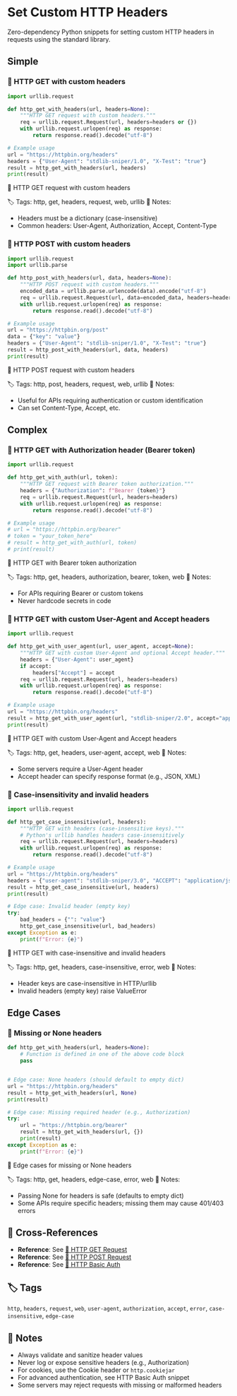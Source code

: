 # Set Custom HTTP Headers

Zero-dependency Python snippets for setting custom HTTP headers in requests using the standard library.

## Simple

### 🧩 HTTP GET with custom headers

```python
import urllib.request

def http_get_with_headers(url, headers=None):
    """HTTP GET request with custom headers."""
    req = urllib.request.Request(url, headers=headers or {})
    with urllib.request.urlopen(req) as response:
        return response.read().decode("utf-8")

# Example usage
url = "https://httpbin.org/headers"
headers = {"User-Agent": "stdlib-sniper/1.0", "X-Test": "true"}
result = http_get_with_headers(url, headers)
print(result)
```

📂 HTTP GET request with custom headers

🏷️ Tags: http, get, headers, request, web, urllib
📝 Notes:
- Headers must be a dictionary (case-insensitive)
- Common headers: User-Agent, Authorization, Accept, Content-Type

### 🧩 HTTP POST with custom headers

```python
import urllib.request
import urllib.parse

def http_post_with_headers(url, data, headers=None):
    """HTTP POST request with custom headers."""
    encoded_data = urllib.parse.urlencode(data).encode("utf-8")
    req = urllib.request.Request(url, data=encoded_data, headers=headers or {}, method="POST")
    with urllib.request.urlopen(req) as response:
        return response.read().decode("utf-8")

# Example usage
url = "https://httpbin.org/post"
data = {"key": "value"}
headers = {"User-Agent": "stdlib-sniper/1.0", "X-Test": "true"}
result = http_post_with_headers(url, data, headers)
print(result)
```

📂 HTTP POST request with custom headers

🏷️ Tags: http, post, headers, request, web, urllib
📝 Notes:
- Useful for APIs requiring authentication or custom identification
- Can set Content-Type, Accept, etc.

## Complex

### 🧩 HTTP GET with Authorization header (Bearer token)

```python
import urllib.request

def http_get_with_auth(url, token):
    """HTTP GET request with Bearer token authorization."""
    headers = {"Authorization": f"Bearer {token}"}
    req = urllib.request.Request(url, headers=headers)
    with urllib.request.urlopen(req) as response:
        return response.read().decode("utf-8")

# Example usage
# url = "https://httpbin.org/bearer"
# token = "your_token_here"
# result = http_get_with_auth(url, token)
# print(result)
```

📂 HTTP GET with Bearer token authorization

🏷️ Tags: http, get, headers, authorization, bearer, token, web
📝 Notes:
- For APIs requiring Bearer or custom tokens
- Never hardcode secrets in code

### 🧩 HTTP GET with custom User-Agent and Accept headers

```python
import urllib.request

def http_get_with_user_agent(url, user_agent, accept=None):
    """HTTP GET with custom User-Agent and optional Accept header."""
    headers = {"User-Agent": user_agent}
    if accept:
        headers["Accept"] = accept
    req = urllib.request.Request(url, headers=headers)
    with urllib.request.urlopen(req) as response:
        return response.read().decode("utf-8")

# Example usage
url = "https://httpbin.org/headers"
result = http_get_with_user_agent(url, "stdlib-sniper/2.0", accept="application/json")
print(result)
```

📂 HTTP GET with custom User-Agent and Accept headers

🏷️ Tags: http, get, headers, user-agent, accept, web
📝 Notes:
- Some servers require a User-Agent header
- Accept header can specify response format (e.g., JSON, XML)

### 🧩 Case-insensitivity and invalid headers

```python
import urllib.request

def http_get_case_insensitive(url, headers):
    """HTTP GET with headers (case-insensitive keys)."""
    # Python's urllib handles headers case-insensitively
    req = urllib.request.Request(url, headers=headers)
    with urllib.request.urlopen(req) as response:
        return response.read().decode("utf-8")

# Example usage
url = "https://httpbin.org/headers"
headers = {"user-agent": "stdlib-sniper/3.0", "ACCEPT": "application/json"}
result = http_get_case_insensitive(url, headers)
print(result)

# Edge case: Invalid header (empty key)
try:
    bad_headers = {"": "value"}
    http_get_case_insensitive(url, bad_headers)
except Exception as e:
    print(f"Error: {e}")
```

📂 HTTP GET with case-insensitive and invalid headers

🏷️ Tags: http, get, headers, case-insensitive, error, web
📝 Notes:
- Header keys are case-insensitive in HTTP/urllib
- Invalid headers (empty key) raise ValueError

## Edge Cases

### 🧩 Missing or None headers

```python
def http_get_with_headers(url, headers=None):
    # Function is defined in one of the above code block
    pass


# Edge case: None headers (should default to empty dict)
url = "https://httpbin.org/headers"
result = http_get_with_headers(url, None)
print(result)

# Edge case: Missing required header (e.g., Authorization)
try:
    url = "https://httpbin.org/bearer"
    result = http_get_with_headers(url, {})
    print(result)
except Exception as e:
    print(f"Error: {e}")
```

📂 Edge cases for missing or None headers

🏷️ Tags: http, get, headers, edge-case, error, web
📝 Notes:
- Passing None for headers is safe (defaults to empty dict)
- Some APIs require specific headers; missing them may cause 401/403 errors

## 🔗 Cross-References

- **Reference**: See [📂 HTTP GET Request](./http_get.md)
- **Reference**: See [📂 HTTP POST Request](./http_post.md)
- **Reference**: See [📂 HTTP Basic Auth](./http_basic_auth.md)

## 🏷️ Tags

`http`, `headers`, `request`, `web`, `user-agent`, `authorization`, `accept`, `error`, `case-insensitive`, `edge-case`

## 📝 Notes

- Always validate and sanitize header values
- Never log or expose sensitive headers (e.g., Authorization)
- For cookies, use the Cookie header or `http.cookiejar`
- For advanced authentication, see HTTP Basic Auth snippet
- Some servers may reject requests with missing or malformed headers
